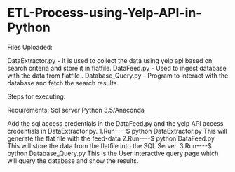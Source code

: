 # ETL-Process-using-Yelp-API-in-Python
Files Uploaded:

DataExtractor.py - It is used to collect the data using yelp api based on search criteria and store it in flatfile. 
DataFeed.py - Used to ingest database with the data from flatfile .
Database_Query.py - Program to interact with the database and fetch the search results.

Steps for executing:

Requirements:
Sql server
Python 3.5/Anaconda

Add the sql access credentials in the DataFeed.py and the yelp API access credentials in DataExtractor.py.
1.Run----$ python DataExtractor.py
This will generate the flat file with the feed-data
2.Run----$ python DataFeed.py
This will store the data from the flatfile into the SQL Server.
3.Run----$ python Database_Query.py
This is the User interactive query page which will query the database and show the results.
